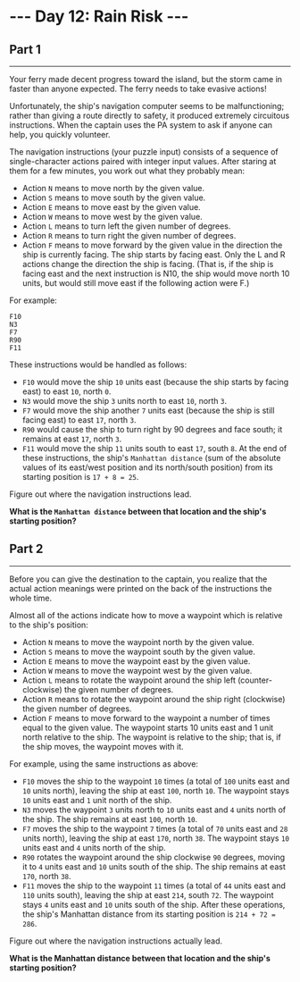 # --- Day 12: Rain Risk ---

## Part 1

---

Your ferry made decent progress toward the island, but the storm came in faster than anyone expected. The ferry needs to take evasive actions!

Unfortunately, the ship's navigation computer seems to be malfunctioning; rather than giving a route directly to safety, it produced extremely circuitous instructions. When the captain uses the PA system to ask if anyone can help, you quickly volunteer.

The navigation instructions (your puzzle input) consists of a sequence of single-character actions paired with integer input values. After staring at them for a few minutes, you work out what they probably mean:

- Action `N` means to move north by the given value.
- Action `S` means to move south by the given value.
- Action `E` means to move east by the given value.
- Action `W` means to move west by the given value.
- Action `L` means to turn left the given number of degrees.
- Action `R` means to turn right the given number of degrees.
- Action `F` means to move forward by the given value in the direction the ship is currently facing.
  The ship starts by facing east. Only the L and R actions change the direction the ship is facing. (That is, if the ship is facing east and the next instruction is N10, the ship would move north 10 units, but would still move east if the following action were F.)

For example:

```
F10
N3
F7
R90
F11
```

These instructions would be handled as follows:

- `F10` would move the ship `10` units east (because the ship starts by facing east) to east `10`, north `0`.
- `N3` would move the ship `3` units north to east `10`, north `3`.
- `F7` would move the ship another `7` units east (because the ship is still facing east) to east `17`, north `3`.
- `R90` would cause the ship to turn right by 90 degrees and face south; it remains at east `17`, north `3`.
- `F11` would move the ship `11` units south to east `17`, south `8`.
  At the end of these instructions, the ship's `Manhattan distance` (sum of the absolute values of its east/west position and its north/south position) from its starting position is `17 + 8 = 25`.

Figure out where the navigation instructions lead.

**What is the `Manhattan distance` between that location and the ship's starting position?**

## Part 2

---

Before you can give the destination to the captain, you realize that the actual action meanings were printed on the back of the instructions the whole time.

Almost all of the actions indicate how to move a waypoint which is relative to the ship's position:

- Action `N` means to move the waypoint north by the given value.
- Action `S` means to move the waypoint south by the given value.
- Action `E` means to move the waypoint east by the given value.
- Action `W` means to move the waypoint west by the given value.
- Action `L` means to rotate the waypoint around the ship left (counter-clockwise) the given number of degrees.
- Action `R` means to rotate the waypoint around the ship right (clockwise) the given number of degrees.
- Action `F` means to move forward to the waypoint a number of times equal to the given value.
  The waypoint starts 10 units east and 1 unit north relative to the ship. The waypoint is relative to the ship; that is, if the ship moves, the waypoint moves with it.

For example, using the same instructions as above:

- `F10` moves the ship to the waypoint `10` times (a total of `100` units east and `10` units north), leaving the ship at east `100`, north `10`. The waypoint stays `10` units east and `1` unit north of the ship.
- `N3` moves the waypoint `3` units north to `10` units east and `4` units north of the ship. The ship remains at east `100`, north `10`.
- `F7` moves the ship to the waypoint `7` times (a total of `70` units east and `28` units north), leaving the ship at east `170`, north `38`. The waypoint stays `10` units east and `4` units north of the ship.
- `R90` rotates the waypoint around the ship clockwise `90` degrees, moving it to `4` units east and `10` units south of the ship. The ship remains at east `170`, north `38`.
- `F11` moves the ship to the waypoint `11` times (a total of `44` units east and `110` units south), leaving the ship at east `214`, south `72`. The waypoint stays `4` units east and `10` units south of the ship.
  After these operations, the ship's Manhattan distance from its starting position is `214 + 72 = 286`.

Figure out where the navigation instructions actually lead.

**What is the Manhattan distance between that location and the ship's starting position?**
